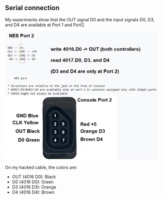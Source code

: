 ## Serial connection

My experiments show that the OUT signal D0 and the input signals D0, D3, and D4 are available at Port 1 and Port2.

<img src="Port2.jpg" width=600>

On my hacked cable, the colors are:
  - OUT (4016 D0): Black
  - D0 (4016 D0): Green
  - D3 (4016 D3): Orange
  - D4 (4016 D4): Brown

